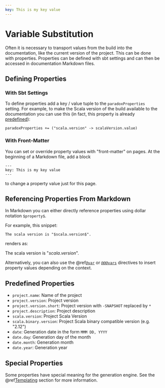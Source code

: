 ```yaml
---
key: This is my key value
---
```


# Variable Substitution

Often it is necessary to transport values from the build into the documentation, like the current version of the project.
This can be done with properties. Properties can be defined with sbt settings and can then be accessed in documentation 
Markdown files.

## Defining Properties


### With Sbt Settings

To define properties add a key / value tuple to the `paradoxProperties` setting. For example, to make the Scala version
of the build available to the documentation you can use this (in fact, this property is already [predefined](#predefined-properties)): 

```
paradoxProperties += ("scala.version" -> scalaVersion.value)
```

### With Front-Matter

You can set or override property values with "front-matter" on pages. At the beginning of a Markdown file, add a block

```
---
key: This is my key value
---
```

to change a property value just for this page.

## Referencing Properties From Markdown

In Markdown you can either directly reference properties using dollar notation `$property$`.
 
For example, this snippet:

```
The scala version is "$scala.version$".
```

renders as:

The scala version is "$scala.version$".
 
Alternatively, you can also use the @ref[`@var`](directives/vars.md#var) or [`@@@vars`](directives/vars.md#vars)
directives to insert property values depending on the context.

## Predefined Properties

 - `project.name`: Name of the project
 - `project.version`: Project version
 - `project.version.short`: Project version with `-SNAPSHOT` replaced by `*`
 - `project.description`: Project description
 - `scala.version`: Project Scala Version
 - `scala.binary.version`: Project Scala binary compatible version (e.g. "2.12")
 - `date`: Generation date in the form `MMM DD, YYYY`
 - `date.day`: Generation day of the month
 - `date.month`: Generation month
 - `date.year`: Generation year

## Special Properties

Some properties have special meaning for the generation engine. See the @ref[Templating](customization/templating.md#properties-front-matter)
section for more information.